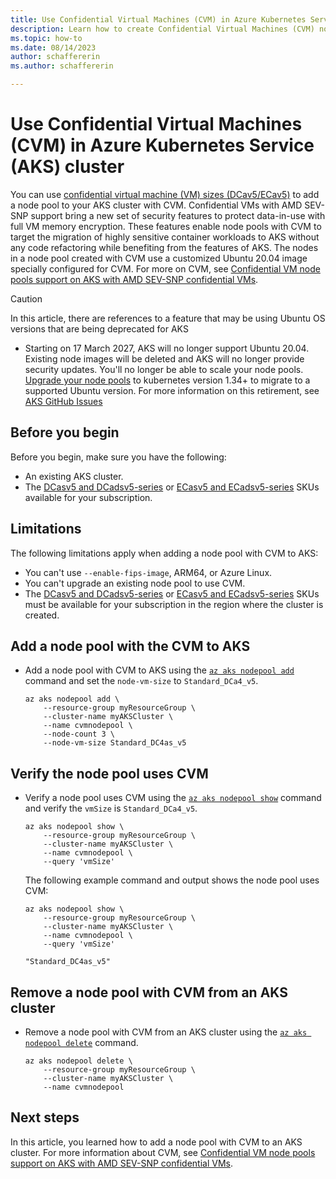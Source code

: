 ```yaml
---
title: Use Confidential Virtual Machines (CVM) in Azure Kubernetes Service (AKS)
description: Learn how to create Confidential Virtual Machines (CVM) node pools with Azure Kubernetes Service (AKS)
ms.topic: how-to
ms.date: 08/14/2023
author: schaffererin
ms.author: schaffererin

---
```


# Use Confidential Virtual Machines (CVM) in Azure Kubernetes Service (AKS) cluster

You can use [confidential virtual machine (VM) sizes (DCav5/ECav5)][cvm-announce] to add a node pool to your AKS cluster with CVM. Confidential VMs with AMD SEV-SNP support bring a new set of security features to protect data-in-use with full VM memory encryption. These features enable node pools with CVM to target the migration of highly sensitive container workloads to AKS without any code refactoring while benefiting from the features of AKS. The nodes in a node pool created with CVM use a customized Ubuntu 20.04 image specially configured for CVM. For more  on CVM, see [Confidential VM node pools support on AKS with AMD SEV-SNP confidential VMs][cvm].

> [!CAUTION]
> In this article, there are references to a feature that may be using Ubuntu OS versions that are being deprecated for AKS
>- Starting on 17 March 2027, AKS will no longer support Ubuntu 20.04. Existing node images will be deleted and AKS will no longer provide security updates. You'll no longer be able to scale your node pools. [Upgrade your node pools](./upgrade-aks-cluster.md) to kubernetes version 1.34+ to migrate to a supported Ubuntu version.
>For more information on this retirement, see [AKS GitHub Issues](https://github.com/Azure/AKS/issues)

## Before you begin

Before you begin, make sure you have the following:

- An existing AKS cluster.
- The [DCasv5 and DCadsv5-series][cvm-subs-dc] or [ECasv5 and ECadsv5-series][cvm-subs-ec] SKUs available for your subscription.

## Limitations

The following limitations apply when adding a node pool with CVM to AKS:

- You can't use `--enable-fips-image`, ARM64, or Azure Linux.
- You can't upgrade an existing node pool to use CVM.
- The [DCasv5 and DCadsv5-series][cvm-subs-dc] or [ECasv5 and ECadsv5-series][cvm-subs-ec] SKUs must be available for your subscription in the region where the cluster is created.

## Add a node pool with the CVM to AKS

- Add a node pool with CVM to AKS using the [`az aks nodepool add`][az-aks-nodepool-add] command and set the `node-vm-size` to `Standard_DCa4_v5`.

    ```azurecli-interactive
    az aks nodepool add \
        --resource-group myResourceGroup \
        --cluster-name myAKSCluster \
        --name cvmnodepool \
        --node-count 3 \
        --node-vm-size Standard_DC4as_v5 
    ```

## Verify the node pool uses CVM

- Verify a node pool uses CVM using the [`az aks nodepool show`][az-aks-nodepool-show] command and verify the `vmSize` is `Standard_DCa4_v5`.

    ```azurecli-interactive
    az aks nodepool show \
        --resource-group myResourceGroup \
        --cluster-name myAKSCluster \
        --name cvmnodepool \
        --query 'vmSize'
    ```

    The following example command and output shows the node pool uses CVM:

    ```output
    az aks nodepool show \
        --resource-group myResourceGroup \
        --cluster-name myAKSCluster \
        --name cvmnodepool \
        --query 'vmSize'

    "Standard_DC4as_v5"
    ```

## Remove a node pool with CVM from an AKS cluster

- Remove a node pool with CVM from an AKS cluster using the [`az aks nodepool delete`][az-aks-nodepool-delete] command.

    ```azurecli-interactive
    az aks nodepool delete \
        --resource-group myResourceGroup \
        --cluster-name myAKSCluster \
        --name cvmnodepool
    ```

## Next steps

In this article, you learned how to add a node pool with CVM to an AKS cluster. For more information about CVM, see [Confidential VM node pools support on AKS with AMD SEV-SNP confidential VMs][cvm].

<!-- LINKS - Internal -->
[cvm]: /azure/confidential-computing/confidential-node-pool-aks
[cvm-announce]: https://techcommunity.microsoft.com/t5/azure-confidential-computing/azure-confidential-vms-using-sev-snp-dcasv5-ecasv5-are-now/ba-p/3573747
[cvm-subs-dc]: /azure/virtual-machines/dcasv5-dcadsv5-series
[cvm-subs-ec]: /azure/virtual-machines/ecasv5-ecadsv5-series
[az-aks-nodepool-add]: /cli/azure/aks/nodepool#az_aks_nodepool_add
[az-aks-nodepool-show]: /cli/azure/aks/nodepool#az_aks_nodepool_show
[az-aks-nodepool-delete]: /cli/azure/aks/nodepool#az_aks_nodepool_delete

